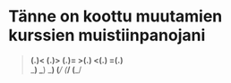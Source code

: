 # Tänne on koottu muutamien kurssien muistiinpanojani

>   __(.)<  __(.)>  __(.)=     >(.)__  <(.)__  =(.)__  
>   \___)   \___)   \___)       (___/   (___/   (___/